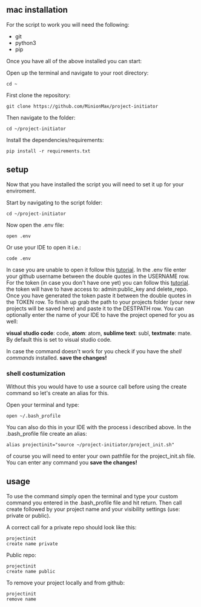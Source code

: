 ## mac installation
For the script to work you will need the following:
- git
- python3
- pip

Once you have all of the above installed you can start:

Open up the terminal and navigate to your root directory:
```shell
cd ~
```
First clone the repository:
```shell
git clone https://github.com/MinionMax/project-initiator
```
Then navigate to the folder:
```shell
cd ~/project-initiator
```
Install the dependencies/requirements:
```shell
pip install -r requirements.txt
```

## setup
Now that you have installed the script you will need to set it up for your enviroment.

Start by navigating to the script folder:
```shell
cd ~/project-initiator
```
Now open the .env file:
```shell
open .env
```
Or use your IDE to open it i.e.:
```shell
code .env
```
In case you are unable to open it follow this [tutorial](https://stackoverflow.com/questions/29955500/code-not-working-in-command-line-for-visual-studio-code-on-osx-mac).
In the .env file enter your github username between the double quotes in the USERNAME row.
For the token (in case you don't have one yet) you can follow this [tutorial](https://docs.github.com/en/free-pro-team@latest/github/authenticating-to-github/creating-a-personal-access-token). the token will have to have access to: admin:public_key and delete_repo.
Once you have generated the token paste it between the double quotes in the TOKEN row.
To finish up grab the path to your projects folder (your new projects will be saved here) and paste it to the DESTPATH row.
You can optionally enter the name of your IDE to have the project opened for you as well:

__visual studio code__: code, __atom__: atom, __sublime text__: subl, __textmate__: mate.
By default this is set to visual studio code.

In case the command doesn't work for you check if you have the _shell commands_ installed.
__save the changes!__

### shell costumization
Without this you would have to use a source call before using the create command so let's create an alias for this.

Open your terminal and type:
```shell
open ~/.bash_profile
```
You can also do this in your IDE with the process i described above.
In the .bash_profile file create an alias:
```shell
alias projectinit="source ~/project-initiator/project_init.sh"
```
of course you will need to enter your own pathfile for the project_init.sh file.
You can enter any command you
__save the changes!__

## usage
To use the command simply open the terminal and type your custom command you entered in the .bash_profile file and hit return.
Then call create followed by your project name and your visibility settings (use: private or public).

A correct call for a private repo should look like this:
```shell
projectinit
create name private
```
Public repo:
```shell
projectinit
create name public
```
To remove your project locally and from github:
```shell
projectinit
remove name
```
